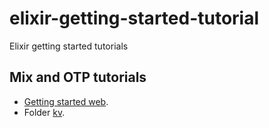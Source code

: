 # elixir-getting-started-tutorial
Elixir getting started tutorials

## Mix and OTP tutorials

* [Getting started web](https://elixir-lang.org/getting-started/mix-otp/introduction-to-mix.html).
* Folder [kv](kv).
